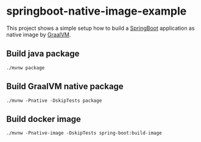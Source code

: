 # springboot-native-image-example

This project shows a simple setup how to build a [SpringBoot](https://spring.io/projects/spring-boot) application as
native image by [GraalVM](https://www.graalvm.org/).

## Build java package

```shell
./mvnw package
```

## Build GraalVM native package

```shell
./mvnw -Pnative -DskipTests package
```

## Build docker image

```shell
./mvnw -Pnative-image -DskipTests spring-boot:build-image
```
